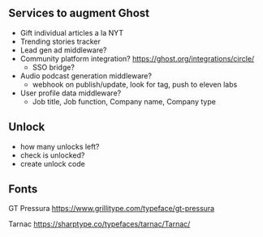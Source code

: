## Services to augment Ghost

- Gift individual articles a la NYT
- Trending stories tracker
- Lead gen ad middleware?
- Community platform integration? https://ghost.org/integrations/circle/
	- SSO bridge?
- Audio podcast generation middleware?
	- webhook on publish/update, look for tag, push to eleven labs
- User profile data middleware?
  	- Job title, Job function, Company name, Company type

## Unlock

- how many unlocks left?
- check is unlocked?
- create unlock code

## Fonts

GT Pressura
https://www.grillitype.com/typeface/gt-pressura

Tarnac
https://sharptype.co/typefaces/tarnac/Tarnac/
